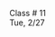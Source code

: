 
<div class="lecture1">

<div class="column_date">

Class # 11 <br> 
Tue, 2/27 

</div>

<div class="column_materials">
<p markdown="block">



</p>
</div>


<div class="column_assign">
<p markdown="block">




</p>
</div>
    
</div>
